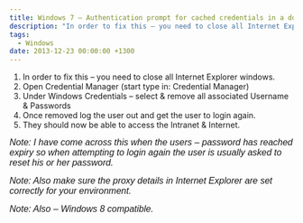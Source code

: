 ```yaml
---
title: Windows 7 – Authentication prompt for cached credentials in a domain environment
description: "In order to fix this – you need to close all Internet Explorer windows."
tags:
  - Windows
date: 2013-12-23 00:00:00 +1300
---
```

  1. In order to fix this – you need to close all Internet Explorer windows.
  2. Open Credential Manager (start type in: Credential Manager)
  3. Under Windows Credentials – select & remove all associated Username & Passwords
  4. Once removed log the user out and get the user to login again.
  5. They should now be able to access the Intranet & Internet.

<em style="font-family: sans-serif; font-size: medium;">Note: I have come across this when the users – password has reached expiry so when attempting to login again the user is usually asked to reset his or her password.</em>
  
<em style="font-family: sans-serif; font-size: medium;">Note: Also make sure the proxy details in Internet Explorer are set correctly for your environment.</em>
  
<em style="font-family: sans-serif; font-size: medium;">Note: Also – Windows 8 compatible.</em>
